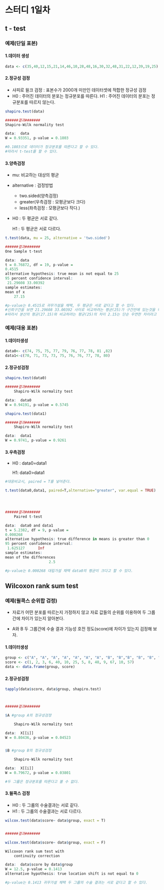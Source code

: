 # 스터디 1일차



## t - test

### 예제(단일 표본)

#### 1.데이터 생성

``` R
data <- c(35,40,12,15,21,14,46,10,28,48,16,30,32,48,31,22,12,39,19,25)
```





#### 2.정규성 검정

- 샤피로 윌크 검정 : 표본수가 2000개 미만인 데이터셋에 적합한 정규성 검정
- H0 : 주어진 데이터의 분포는 정규분포를 따른다.
  H1 : 주어진 데이터의 분포는 정규분포를 따르지 않는다.



```R
shapiro.test(data)

######결과#######
Shapiro-Wilk normality test

data:  data
W = 0.93351, p-value = 0.1803

#0.1803으로 데이터가 정규분포를 따른다고 할 수 있다.
#따라서 t-test를 할 수 있다.

```



#### 3.양측검정

- mu: 비교하는 대상의 평균
- alternative : 검정방법
  - two.sided(양측검정)
  - greater(우측검정 : 모평균보다 크다)
  - less(좌측검정 : 모평균보다 작다.)



- H0 : 두 평균은 서로 같다.

  H1 : 두 평균은 서로 다르다.

```R
t.test(data, mu = 25, alternative = 'two.sided')

######결과#######
One Sample t-test

data:  data
t = 0.76872, df = 19, p-value =
0.4515
alternative hypothesis: true mean is not equal to 25
95 percent confidence interval:
 21.29608 33.00392
sample estimates:
mean of x 
    27.15 

#p-value는 0.4515로 귀무가설을 채택, 두 평균은 서로 같다고 할 수 있다.
#신뢰구간을 보면 21.29608 33.00392 사이로 비교하려는 평균(25)가 구간안에 있는것을 확인 할 수 있다.
#따라서 분산의 평균(27.15)와 비교하려는 평균(25)의 차이 2.15는 단순 우연한 차이라고 할 수 있다.
```





### 예제(대응 표본)

#### 1.데이터생성

```R
data0<- c(74, 75, 75, 77, 79, 76, 77, 78, 81 ,82) 
data1<-c(70, 71, 73, 73, 75, 76, 76, 77, 78, 80)


```





#### 2.정규성검정

```R
shapiro.test(data0)

######결과#######
	Shapiro-Wilk normality test

data:  data0
W = 0.94191, p-value = 0.5745

shapiro.test(data1)

######결과#######
	Shapiro-Wilk normality test

data:  data1
W = 0.9741, p-value = 0.9261

```



#### 3.우측검정



- H0 : data0=data1

  H1: data0>data1

```R
#대응비교시, paired = T를 넣어준다.

t.test(data0,data1, paired=T,alternative="greater", var.equal = TRUE)




######결과#######
	Paired t-test

data:  data0 and data1
t = 5.2382, df = 9, p-value =
0.000268
alternative hypothesis: true difference in means is greater than 0
95 percent confidence interval:
 1.625127      Inf
sample estimates:
mean of the differences 
                    2.5 

#p-value는 0.000268 대립가설 채택 data0의 평균이 크다고 할 수 있다.


```





## Wilcoxon rank sum test

### 예제(윌콕스 순위합 검정)



- 자료가 어떤 분포를 따르는지 가정하지 않고 자료 값들의 순위를 이용하여 두 그룹 간에 차이가 있는지 알아본다.



- A와 B 두 그룹간에 수술 결과 기능성 호전 정도(score)에 차이가 있는지 검정해 보자.

#### 1.데이터생성

```R
group <- c("A", "A", "A", "A", "A", "A", "A", "B", "B","B", "B", "B", "B", "B")
score <- c(1, 2, 3, 6, 40, 10, 25, 5, 8, 48, 9, 67, 10, 57)
data <- data.frame(group, score)

```



#### 2.정규성검정

```R
tapply(data$score, data$group, shapiro.test)



######결과#######

$A #group A의 정규성검정

	Shapiro-Wilk normality test

data:  X[[i]]
W = 0.80436, p-value = 0.04523 


$B #group B의 정규성검정

	Shapiro-Wilk normality test

data:  X[[i]]
W = 0.79672, p-value = 0.03801

#두 그륩은 정규분포를 따른다고 볼 수 없다.

```



#### 3.윌콕스 검정

- H0 : 두 그륩의 수술결과는 서로 같다.
- H1 : 두 그륩의 수술결과는 서로 다르다.

```R
wilcox.test(data$score~ data$group, exact = T)


######결과#######

wilcox.test(data$score~ data$group, exact = F)

Wilcoxon rank sum test with
	continuity correction

data:  data$score by data$group
W = 12.5, p-value = 0.1413
alternative hypothesis: true location shift is not equal to 0

#p-value는 0.1413 귀무가설 채택 두 그륩의 수술 결과는 서로 같다고 할 수 있다.
```

